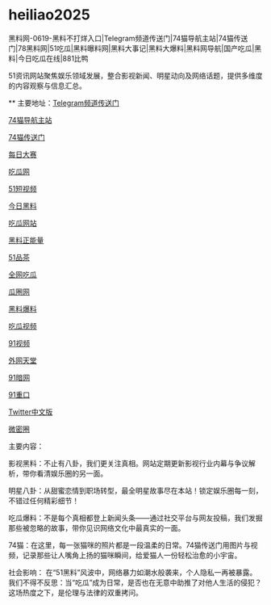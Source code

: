 # heiliao2025
黑料网-0619-黑料不打烊入口|Telegram频道传送门|74猫导航主站|74猫传送门|78黑料网|51吃瓜|黑料曝料网|黑料大事记|黑料大爆料|黑料网导航|国产吃瓜|黑料|今日吃瓜在线|881比鸭

51资讯网站聚焦娱乐领域发展，整合影视新闻、明星动向及网络话题，提供多维度的内容观察与信息汇总。

** 主要地址：<a href="https://74mao.com/">Telegram频道传送门</a>

<a href="https://74mao.com/">74猫导航主站</a>

<a href="https://74mao.com/">74猫传送门</a>

<a href="https://pc1-26.pages.dev/">每日大赛</a>

<a href="https://cg1-39.pages.dev/">吃瓜网</a>

<a href="https://pc2-25.pages.dev/">51短视频</a>

<a href="https://pc10-24.pages.dev/">今日黑料</a>

<a href="https://cg1-27.pages.dev/">吃瓜网站</a>

<a href="https://cg8-12.pages.dev/">黑料正能量</a>

<a href="https://pc8-34.pages.dev/">51品茶</a>

<a href="https://cg4-21.pages.dev/">全网吃瓜</a>

<a href="https://cg6-21.pages.dev/">瓜圈网</a>

<a href="https://cg5-24.pages.dev/">黑料爆料</a>

<a href="https://cg9-07.pages.dev/">吃瓜视频</a>

<a href="https://91shipin-01.pages.dev/">91视频</a>

<a href="https://91pornzuixin.pages.dev/">外网天堂</a>

<a href="https://50duhuizui.pages.dev/">91暗网</a>

<a href="https://zhong-kou.pages.dev/">91重口</a>

<a href="https://twitterzhongwenban.pages.dev/">Twitter中文版</a>

<a href="https://weimiquanzui01.pages.dev/">微密圈</a>

主要内容：

影视黑料：不止有八卦，我们更关注真相。网站定期更新影视行业内幕与争议解析，带你看清娱乐圈的另一面。

明星八卦：从甜蜜恋情到职场转型，最全明星故事尽在本站！锁定娱乐圈每一刻，不错过任何精彩细节！

吃瓜爆料：不是每个真相都登上新闻头条——通过社交平台与网友投稿，我们发掘那些被忽略的故事，带你见识网络文化中最真实的一面。

74猫：在这里，每一张猫咪的照片都是一段温柔的日常。74猫传送门用图片与视频，记录那些让人嘴角上扬的猫咪瞬间，给爱猫人一份轻松治愈的小宇宙。

社会影响：
在“51黑料”风波中，网络暴力如潮水般袭来，个人隐私一再被暴露。我们不得不反思：当“吃瓜”成为日常，是否也在无意中助推了对他人生活的侵犯？这场热度之下，是伦理与法律的双重拷问。
